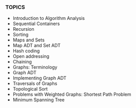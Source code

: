 ### TOPICS
- Introduction to Algorithm Analysis
- Sequential Containers
- Recursion
- Sorting
- Maps and Sets
- Map ADT and Set ADT
- Hash coding
- Open addressing
- Chaining
- Graphs: Terminology
- Graph ADT
- Implementing Graph ADT
- Traversals of Graphs
- Topological Sort
- Problems with Weighted Graphs: Shortest Path Problem
- Minimum Spanning Tree
